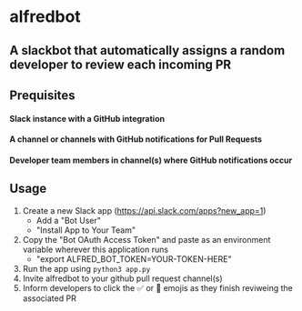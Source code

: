 # alfredbot

## A slackbot that automatically assigns a random developer to review each incoming PR

## Prequisites

#### Slack instance with a GitHub integration
#### A channel or channels with GitHub notifications for Pull Requests
#### Developer team members in channel(s) where GitHub notifications occur

## Usage

1. Create a new Slack app (https://api.slack.com/apps?new_app=1)
    - Add a "Bot User"
    - "Install App to Your Team"
2. Copy the "Bot OAuth Access Token" and paste as an environment variable wherever this application runs
    - "export ALFRED_BOT_TOKEN=YOUR-TOKEN-HERE"
3. Run the app using `python3 app.py`
4. Invite alfredbot to your github pull request channel(s)
5. Inform developers to click the :white_check_mark: or :checkered_flag: emojis as they finish reviweing the associated PR